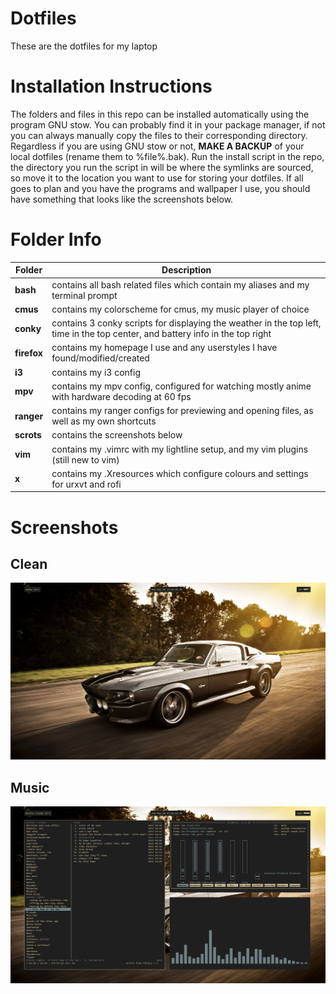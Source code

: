 # Dotfiles
These are the dotfiles for my laptop

Installation Instructions
=========================
The folders and files in this repo can be installed automatically using the program GNU stow. You can probably find it in your package manager, if not you can always manually copy the files to their corresponding directory. Regardless if you are using GNU stow or not, **MAKE A BACKUP** of your local dotfiles (rename them to %file%.bak). Run the install script in the repo, the directory you run the script in will be where the symlinks are sourced, so move it to the location you want to use for storing your dotfiles. If all goes to plan and you have the programs and wallpaper I use, you should have something that looks like the screenshots below.

Folder Info
===========
|Folder|Description|
|------|-----------|
|**bash**| contains all bash related files which contain my aliases and my terminal prompt|
|**cmus**| contains my colorscheme for cmus, my music player of choice|
|**conky**| contains 3 conky scripts for displaying the weather in the top left, time in the top center, and battery info in the top right|
|**firefox**| contains my homepage I use and any userstyles I have found/modified/created|
|**i3**| contains my i3 config|
|**mpv**| contains my mpv config, configured for watching mostly anime with hardware decoding at 60 fps|
|**ranger**| contains my ranger configs for previewing and opening files, as well as my own shortcuts|
|**scrots**| contains the screenshots below|
|**vim**| contains my .vimrc with my lightline setup, and my vim plugins (still new to vim)|
|**x**| contains my .Xresources which configure colours and settings for urxvt and rofi|

Screenshots
===========
Clean
-----
![clean](https://raw.githubusercontent.com/CarloBarraco/Dotfiles/master/scrots/clean.png)

Music
-----------
![music](https://raw.githubusercontent.com/CarloBarraco/Dotfiles/master/scrots/music.png)
